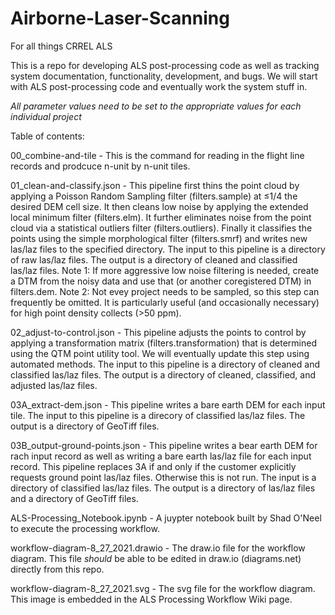# Airborne-Laser-Scanning
For all things CRREL ALS

This is a repo for developing ALS post-processing code as well as tracking system documentation, functionality, development, and bugs. We will start with ALS post-processing code and eventually work the system stuff in.

*All parameter values need to be set to the appropriate values for each individual project*

Table of contents:

00_combine-and-tile - This is the command for reading in the flight line records and prodcuce n-unit by n-unit tiles.

01_clean-and-classify.json - This pipeline first thins the point cloud by applying a Poisson Random Sampling filter (filters.sample) at ≤1/4 the desired DEM cell size. It then cleans low noise by applying the extended local minimum filter (filters.elm). It further eliminates noise from the point cloud via a statistical outliers filter (filters.outliers). Finally it classifies the points using the simple morphological filter (filters.smrf) and writes new las/laz files to the specified directory. The input to this pipeline is a directory of raw las/laz files. The output is a directory of cleaned and classified las/laz files. Note 1: If more aggressive low noise filtering is needed, create a DTM from the noisy data and use that (or another coregistered DTM) in filters.dem. Note 2: Not evey project needs to be sampled, so this step can frequently be omitted. It is particularly useful (and occasionally necessary) for high point density collects (>50 ppm). 

02_adjust-to-control.json - This pipeline adjusts the points to control by applying a transformation matrix (filters.transformation) that is determined using the QTM point utility tool. We will eventually update this step using automated methods. The input to this pipeline is a directory of cleaned and classified las/laz files. The output is a directory of cleaned, classified, and adjusted las/laz files.

03A_extract-dem.json - This pipeline writes a bare earth DEM for each input tile. The input to this pipeline is a direcory of classified las/laz files. The output is a directory of GeoTiff files.

03B_output-ground-points.json - This pipeline writes a bear earth DEM for rach input record as well as writing a bare earth las/laz file for each input record. This pipeline replaces 3A if and only if the customer explicitly requests ground point las/laz files. Otherwise this is not run. The input is a directory of classified las/laz files. The output is a directory of las/laz files and a directory of GeoTiff files. 

ALS-Processing_Notebook.ipynb - A juypter notebook built by Shad O'Neel to execute the processing workflow.

workflow-diagram-8_27_2021.drawio - The draw.io file for the workflow diagram. This file *should* be able to be edited in draw.io (diagrams.net) directly from this repo.

workflow-diagram-8_27_2021.svg - The svg file for the workflow diagram. This image is embedded in the ALS Processing Workflow Wiki page. 
